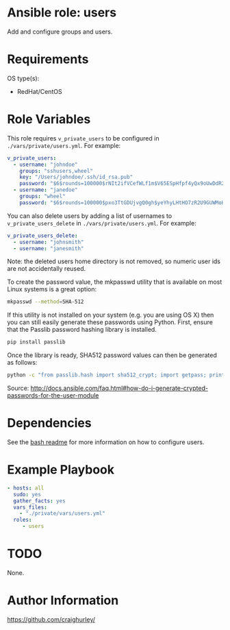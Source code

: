 # Ansible role: users

Add and configure groups and users.

# Requirements

OS type(s):
- RedHat/CentOS

# Role Variables

This role requires `v_private_users` to be configured in `./vars/private/users.yml`.  For example:

```yaml
v_private_users:
  - username: "johndoe"
    groups: "sshusers,wheel"
    key: "/Users/johndoe/.ssh/id_rsa.pub"
    password: "$6$rounds=100000$rNIt2ifVCefWLf1m$V65ESpHfpf4yQx9oUwDdR2tBM9TKg2ZaRZ50v.a8gnT3GEuivFZL4Sijexel5bRgZxbi4uuzX6ErYgr/ZlC8r0"
  - username: "janedoe"
    groups: "wheel"
    password: "$6$rounds=100000$pxo3TtGDUjvgQ0gh$yeYhyLHtHO7zR2U9GUWMoHaByvQCj410diEofYr/OsHgnEBJ3XATSGghTK41YdKnhroiEsCEsTZxuTPWxOX/h/"
```

You can also delete users by adding a list of usernames to `v_private_users_delete` in `./vars/private/users.yml`.  For example:

```yaml
v_private_users_delete:
  - username: "johnsmith"
  - username: "janesmith"
```

Note: the deleted users home directory is not removed, so numeric user ids are not accidentally reused.

To create the password value, the mkpasswd utility that is available on most Linux systems is a great option:

```bash
mkpasswd --method=SHA-512
```

If this utility is not installed on your system (e.g. you are using OS X) then you can still easily generate these passwords using Python. First, ensure that the Passlib password hashing library is installed.

```bash
pip install passlib
```

Once the library is ready, SHA512 password values can then be generated as follows:

```bash
python -c "from passlib.hash import sha512_crypt; import getpass; print sha512_crypt.encrypt(getpass.getpass())"
```

Source: http://docs.ansible.com/faq.html#how-do-i-generate-crypted-passwords-for-the-user-module

# Dependencies

See the [bash readme](../bash/) for more information on how to configure users.

# Example Playbook

```yaml
- hosts: all
  sudo: yes
  gather_facts: yes
  vars_files:
    - "./private/vars/users.yml"
  roles:
     - users
```

# TODO

None.

# Author Information

https://github.com/craighurley/
